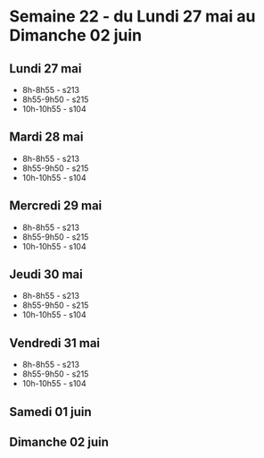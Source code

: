 # Semaine 22 - du Lundi 27 mai au Dimanche 02 juin


## Lundi 27 mai

* 8h-8h55 - s213
* 8h55-9h50 - s215
* 10h-10h55 - s104

## Mardi 28 mai

* 8h-8h55 - s213
* 8h55-9h50 - s215
* 10h-10h55 - s104

## Mercredi 29 mai

* 8h-8h55 - s213
* 8h55-9h50 - s215
* 10h-10h55 - s104

## Jeudi 30 mai

* 8h-8h55 - s213
* 8h55-9h50 - s215
* 10h-10h55 - s104

## Vendredi 31 mai

* 8h-8h55 - s213
* 8h55-9h50 - s215
* 10h-10h55 - s104

## Samedi 01 juin


## Dimanche 02 juin

